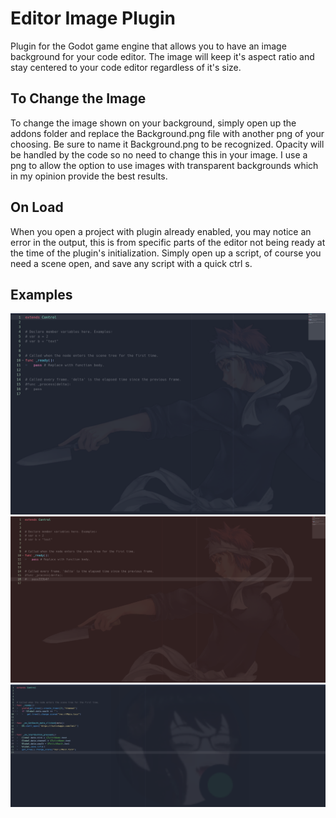 # Editor Image Plugin
 Plugin for the Godot game engine that allows you to have an image background for your code editor. The image will keep it's aspect ratio and stay centered to your code editor regardless of it's size.


## To Change the Image
To change the image shown on your background, simply open up the addons folder and replace the Background.png file with another png of your choosing. Be sure to name it Background.png to be
recognized. Opacity will be handled by the code so no need to change this in your image. I use a png to allow the option to use images with transparent backgrounds which in my opinion provide the best results.

## On Load
When you open a project with plugin already enabled, you may notice an error in the output, this is from specific parts of the editor not being ready at the time of the plugin's initialization. Simply open up a script, of course you need a scene open, and save any script with a quick ctrl s.


## Examples
<img src="images/demo1.png" >
<img src="images/demo1.5.png" >
<img src="images/demo2.png" >

